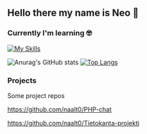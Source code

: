 ## Hello there my name is Neo 👋

### Currently I'm learning 🤓

[![My Skills](https://skillicons.dev/icons?i=js,react,nodejs,php,html,css)](https://skillicons.dev)

![Anurag's GitHub stats](https://github-readme-stats.vercel.app/api?username=naalt0&show_icons=true&theme=monokai) 
[![Top Langs](https://github-readme-stats.vercel.app/api/top-langs/?username=naalt0&langs_count=3&theme=monokai)](https://github.com/anuraghazra/github-readme-stats)

### Projects
<p> Some project repos <p>
 
 https://github.com/naalt0/PHP-chat
 
 https://github.com/naalt0/Tietokanta-projekti
